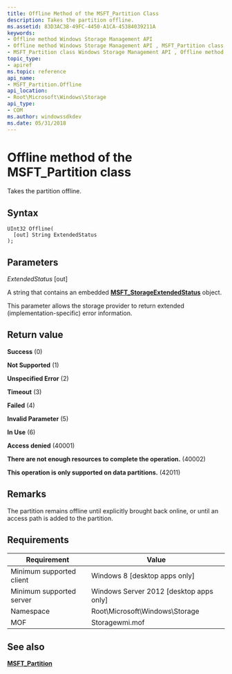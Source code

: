 ```yaml
---
title: Offline Method of the MSFT_Partition Class
description: Takes the partition offline.
ms.assetid: 83D3AC38-49FC-4450-A1CA-45384039211A
keywords:
- Offline method Windows Storage Management API
- Offline method Windows Storage Management API , MSFT_Partition class
- MSFT_Partition class Windows Storage Management API , Offline method
topic_type:
- apiref
ms.topic: reference
api_name:
- MSFT_Partition.Offline
api_location:
- Root\Microsoft\Windows\Storage
api_type:
- COM
ms.author: windowssdkdev
ms.date: 05/31/2018
---
```


# Offline method of the MSFT\_Partition class

Takes the partition offline.

## Syntax


```mof
UInt32 Offline(
  [out] String ExtendedStatus
);
```



## Parameters

 

*ExtendedStatus* \[out\]
 

A string that contains an embedded [**MSFT\_StorageExtendedStatus**](msft-storageextendedstatus.md) object.

This parameter allows the storage provider to return extended (implementation-specific) error information.

 

## Return value

 

**Success** (0)
 

**Not Supported** (1)
 

**Unspecified Error** (2)
 

**Timeout** (3)
 

**Failed** (4)
 

**Invalid Parameter** (5)
 

**In Use** (6)
 

**Access denied** (40001)
 

**There are not enough resources to complete the operation.** (40002)
 

**This operation is only supported on data partitions.** (42011)
 

## Remarks

The partition remains offline until explicitly brought back online, or until an access path is added to the partition.

## Requirements



| Requirement | Value |
|-------------------------------------|-------------------------------------------------------------------------------------------|
| Minimum supported client | Windows 8 \[desktop apps only\]                                                |
| Minimum supported server | Windows Server 2012 \[desktop apps only\]                                      |
| Namespace                | Root\\Microsoft\\Windows\\Storage                                              |
| MOF                      |  Storagewmi.mof  |



## See also

 

[**MSFT\_Partition**](msft-partition.md)
 

 

 





